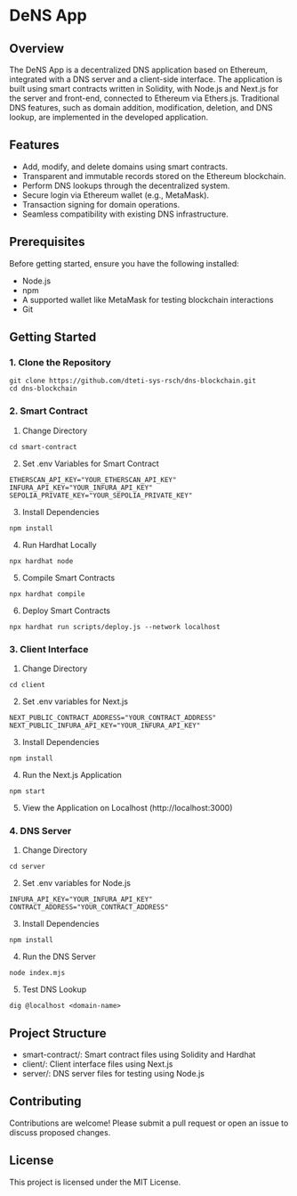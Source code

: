 # DeNS App

## Overview

The DeNS App is a decentralized DNS application based on Ethereum, integrated with a DNS server and a client-side interface. The application is built using smart contracts written in Solidity, with Node.js and Next.js for the server and front-end, connected to Ethereum via Ethers.js. Traditional DNS features, such as domain addition, modification, deletion, and DNS lookup, are implemented in the developed application.

## Features

- Add, modify, and delete domains using smart contracts.
- Transparent and immutable records stored on the Ethereum blockchain.
- Perform DNS lookups through the decentralized system.
- Secure login via Ethereum wallet (e.g., MetaMask).
- Transaction signing for domain operations.
- Seamless compatibility with existing DNS infrastructure.

## Prerequisites

Before getting started, ensure you have the following installed:

- Node.js
- npm
- A supported wallet like MetaMask for testing blockchain interactions
- Git

## Getting Started

### 1. Clone the Repository

```
git clone https://github.com/dteti-sys-rsch/dns-blockchain.git
cd dns-blockchain
```

### 2. Smart Contract

1. Change Directory

```
cd smart-contract
```

2. Set .env Variables for Smart Contract

```
ETHERSCAN_API_KEY="YOUR_ETHERSCAN_API_KEY"
INFURA_API_KEY="YOUR_INFURA_API_KEY"
SEPOLIA_PRIVATE_KEY="YOUR_SEPOLIA_PRIVATE_KEY"
```

3. Install Dependencies

```
npm install
```

4. Run Hardhat Locally

```
npx hardhat node
```

5. Compile Smart Contracts

```
npx hardhat compile
```

6. Deploy Smart Contracts

```
npx hardhat run scripts/deploy.js --network localhost
```

### 3. Client Interface

1. Change Directory

```
cd client
```

2. Set .env variables for Next.js

```
NEXT_PUBLIC_CONTRACT_ADDRESS="YOUR_CONTRACT_ADDRESS"
NEXT_PUBLIC_INFURA_API_KEY="YOUR_INFURA_API_KEY"
```

3. Install Dependencies

```
npm install
```

4. Run the Next.js Application

```
npm start
```

5. View the Application on Localhost (http://localhost:3000)

### 4. DNS Server

1. Change Directory

```
cd server
```

2. Set .env variables for Node.js

```
INFURA_API_KEY="YOUR_INFURA_API_KEY"
CONTRACT_ADDRESS="YOUR_CONTRACT_ADDRESS"
```

3. Install Dependencies

```
npm install
```

4. Run the DNS Server

```
node index.mjs
```

5. Test DNS Lookup

```
dig @localhost <domain-name>
```

## Project Structure

- smart-contract/: Smart contract files using Solidity and Hardhat
- client/: Client interface files using Next.js
- server/: DNS server files for testing using Node.js

## Contributing

Contributions are welcome! Please submit a pull request or open an issue to discuss proposed changes.

## License

This project is licensed under the MIT License.
